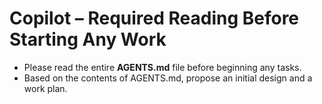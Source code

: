 # Copilot – Required Reading Before Starting Any Work

- Please read the entire **AGENTS.md** file before beginning any tasks.  
- Based on the contents of AGENTS.md, propose an initial design and a work plan.